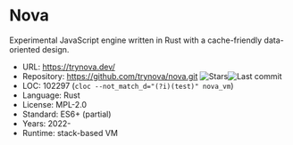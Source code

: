 # Nova

Experimental JavaScript engine written in Rust with a cache-friendly data-oriented design.

* URL:        https://trynova.dev/
* Repository: https://github.com/trynova/nova.git <img src="https://img.shields.io/github/stars/trynova/nova?label=&style=flat-square" alt="Stars"><img src="https://img.shields.io/github/last-commit/trynova/nova?label=&style=flat-square" alt="Last commit">
* LOC:        102297 (`cloc --not_match_d="(?i)(test)" nova_vm`)
* Language:   Rust
* License:    MPL-2.0
* Standard:   ES6+ (partial)
* Years:      2022-
* Runtime:    stack-based VM
